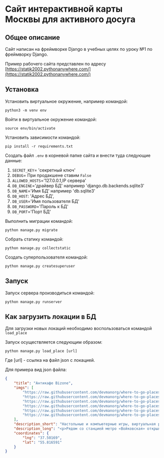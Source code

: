 # Сайт интерактивной карты Москвы для активного досуга

## Общее описание
Сайт написан на фреймворке Django в учебных целях по уроку №1 по фреймворку Django.

Пример рабочего сайта представлен по адресу [https://statik2002.pythonanywhere.com/](https://statik2002.pythonanywhere.com/)


## Установка
Установить виртуальное окружение, например командой:
```commandline
python3 -m venv env
```

Войти в виртуальное окружение командой:
```commandline
source env/bin/activate
```

Установить зависимости командой:
```commandline
pip install -r requirements.txt
```

Создать файл `.env` в корневой папке сайта и внести туда следующие данные:
1. `SECRET_KEY`= 'секретный ключ'
2. `DEBUG`= При продакшене ставим `False`
3. `ALLOWED_HOSTS`='127.0.0.1,IP сервера'
4. `DB_ENGINE`='драйвер БД' например 'django.db.backends.sqlite3'
5. `DB_NAME`='Имя БД' например 'db.sqlite3'
6. `DB_HOST`: 'Адрес БД',
7. `DB_USER`='Имя пользователя БД'
8. `DB_PASSWORD`='Пароль к БД'
9. `DB_PORT`='Порт БД'

Выполнить миграции командой:
```commandline
python manage.py migrate
```

Собрать статику командой:
```commandline
python manage.py collectstatic
```

Создать суперпользователя командой:
```commandline
python manage.py createsuperuser
```

## Запуск
Запуск сервера производиться командой:
```commandline
python manage.py runserver
```

## Как загрузить локации в БД

Для загрузки новых локаций необходимо воспользоваться командой `load_place`

Запуск осуществляется следующим образом:

```commandline
python manage.py load_place [url]
```

Где [url] - ссылка на файл json с локацией.

Для примера вид json файла:

```json
{
    "title": "Антикафе Bizone",
    "imgs": [
        "https://raw.githubusercontent.com/devmanorg/where-to-go-places/master/media/1f09226ae0edf23d20708b4fcc498ffd.jpg",
        "https://raw.githubusercontent.com/devmanorg/where-to-go-places/master/media/6e1c15fd7723e04e73985486c441e061.jpg",
        "https://raw.githubusercontent.com/devmanorg/where-to-go-places/master/media/be067a44fb19342c562e9ffd815c4215.jpg",
        "https://raw.githubusercontent.com/devmanorg/where-to-go-places/master/media/f6148bf3acf5328347f2762a1a674620.jpg",
        "https://raw.githubusercontent.com/devmanorg/where-to-go-places/master/media/b896253e3b4f092cff47a02885450b5c.jpg",
        "https://raw.githubusercontent.com/devmanorg/where-to-go-places/master/media/605da4a5bc8fd9a748526bef3b02120f.jpg"
    ],
    "description_short": "Настольные и компьютерные игры, виртуальная реальность и насыщенная программа мероприятий — новое антикафе Bizone предлагает два уровня удовольствий для вашего уединённого отдыха или радостных встреч с родными, друзьями, коллегами.",
    "description_long": "<p>Рядом со станцией метро «Войковская» открылось антикафе Bizone, в котором создание качественного отдыха стало делом жизни для всей команды. Создатели разделили пространство на две зоны, одна из которых доступна для всех посетителей, вторая — только для совершеннолетних гостей.</p><p>В Bizone вы платите исключительно за время посещения. В стоимость уже включены напитки, сладкие угощения, библиотека комиксов, большая коллекция популярных настольных и видеоигр. Также вы можете арендовать ВИП-зал для большой компании и погрузиться в мир виртуальной реальности с помощью специальных очков от топового производителя.</p><p>В течение недели организаторы проводят разнообразные встречи для меломанов и киноманов. Также можно присоединиться к английскому разговорному клубу или посетить образовательные лекции и мастер-классы. Летом организаторы запускают марафон настольных игр. Каждый день единомышленники собираются, чтобы порубиться в «Мафию», «Имаджинариум», Codenames, «Манчкин», Ticket to ride, «БЭНГ!» или «Колонизаторов». Точное расписание игр ищите в группе антикафе <a class=\"external-link\" href=\"https://vk.com/anticafebizone\" target=\"_blank\">«ВКонтакте»</a>.</p><p>Узнать больше об антикафе Bizone и забронировать стол вы можете <a class=\"external-link\" href=\"http://vbizone.ru/\" target=\"_blank\">на сайте</a> и <a class=\"external-link\" href=\"https://www.instagram.com/anticafe.bi.zone/\" target=\"_blank\">в Instagram</a>.</p>",
    "coordinates": {
        "lng": "37.50169",
        "lat": "55.816591"
    }
}
```